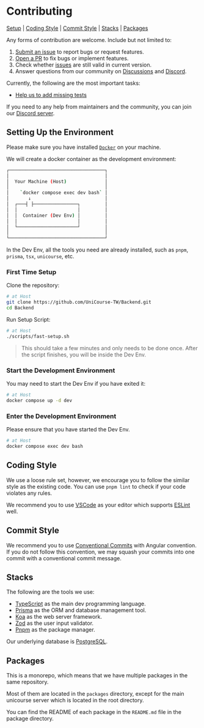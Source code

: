 # Contributing

[Setup](#setting-up-the-environment) |
[Coding Style](#coding-style) |
[Commit Style](#commit-style) |
[Stacks](#stacks) |
[Packages](#packages)

Any forms of contribution are welcome. Include but not limited to:

1. [Submit an issue](https://github.com/UniCourse-TW/Backend/issues/new) to report bugs or request features.
2. [Open a PR](https://github.com/UniCourse-TW/Backend/compare) to fix bugs or implement features.
3. Check whether [issues](https://github.com/UniCourse-TW/Backend/issues) are still valid in current version.
4. Answer questions from our community on [Discussions](https://github.com/UniCourse-TW/UniCourse/discussions) and [Discord](https://discord.gg/aDUjjDf3yZ).

Currently, the following are the most important tasks:

- [Help us to add missing tests](https://github.com/UniCourse-TW/Backend/issues/16)

If you need to any help from maintainers and the community, you can join our [Discord server](https://discord.gg/aDUjjDf3yZ).

## Setting Up the Environment

Please make sure you have installed [`Docker`](https://docs.docker.com/get-docker/) on your machine.

We will create a docker container as the development environment:

```sh
┌───────────────────────────────────┐
│                                   │
│  Your Machine (Host)              │
│                                   │
│    `docker compose exec dev bash` │
│       ↓                           │
│  ┌───┤ ├────────────────┐         │
│  │                      │         │
│  │  Container (Dev Env) │         │
│  │                      │         │
│  └──────────────────────┘         │
│                                   │
└───────────────────────────────────┘
```

In the Dev Env, all the tools you need are already installed, such as `pnpm`, `prisma`, `tsx`, `unicourse`, etc.

### First Time Setup

Clone the repository:

```sh
# at Host
git clone https://github.com/UniCourse-TW/Backend.git
cd Backend
```

Run Setup Script:

```sh
# at Host
./scripts/fast-setup.sh
```

> This should take a few minutes and only needs to be done once.
> After the script finishes, you will be inside the Dev Env.

### Start the Development Environment

You may need to start the Dev Env if you have exited it:

```sh
# at Host
docker compose up -d dev
```

### Enter the Development Environment

Please ensure that you have started the Dev Env.

```sh
# at Host
docker compose exec dev bash
```

## Coding Style

We use a loose rule set, however, we encourage you to follow the similar style as the existing code. You can use `pnpm lint` to check if your code violates any rules.

We recommend you to use [VSCode](https://code.visualstudio.com/) as your editor which supports [ESLint](https://eslint.org/) well.

## Commit Style

We recommend you to use [Conventional Commits](https://www.conventionalcommits.org/) with Angular convention. If you do not follow this convention, we may squash your commits into one commit with a conventional commit message.

## Stacks

The following are the tools we use:

- [TypeScript](https://www.typescriptlang.org/) as the main dev programming language.
- [Prisma](https://www.prisma.io/) as the ORM and database management tool.
- [Koa](https://koajs.com/) as the web server framework.
- [Zod](https://zod.dev/) as the user input validator.
- [Pnpm](https://pnpm.io/) as the package manager.

Our underlying database is [PostgreSQL](https://www.postgresql.org/).

## Packages

This is a monorepo, which means that we have multiple packages in the same repository.

Most of them are located in the `packages` directory, except for the main unicourse server which is located in the root directory.

You can find the README of each package in the `README.md` file in the package directory.

